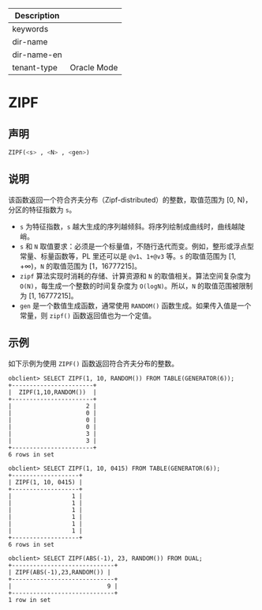 | Description   |                 |
|---------------|-----------------|
| keywords      |                 |
| dir-name      |                 |
| dir-name-en   |                 |
| tenant-type   | Oracle Mode     |

# ZIPF

## 声明

```sql
ZIPF(<s> , <N> , <gen>)
```

## 说明

该函数返回一个符合齐夫分布（Zipf-distributed）的整数，取值范围为 [0, N)，分区的特征指数为 `s`。

* `s` 为特征指数，`s` 越大生成的序列越倾斜。将序列绘制成曲线时，曲线越陡峭。
* `s` 和 `N` 取值要求：必须是一个标量值，不随行迭代而变。例如，整形或浮点型常量、标量函数等，PL 里还可以是 `@v1`、`1+@v3` 等。`s` 的取值范围为 [1, +∞)，`N` 的取值范围为 [1，16777215]。
* `zipf` 算法实现时消耗的存储、计算资源和 `N` 的取值相关。算法空间复杂度为 `O(N)`，每生成一个整数的时间复杂度为 `O(logN)`。所以，`N` 的取值范围被限制为 [1, 16777215]。
* `gen` 是一个数值生成函数，通常使用 `RANDOM()` 函数生成。如果传入值是一个常量，则 `zipf()` 函数返回值也为一个定值。

## 示例

如下示例为使用 `ZIPF()` 函数返回符合齐夫分布的整数。

```shell
obclient> SELECT ZIPF(1, 10, RANDOM()) FROM TABLE(GENERATOR(6));
+-----------------------+
|  ZIPF(1,10,RANDOM())  |
+-----------------------+
|                     2 |
|                     0 |
|                     0 |
|                     0 |
|                     3 |
|                     3 |
+-----------------------+
6 rows in set

obclient> SELECT ZIPF(1, 10, 0415) FROM TABLE(GENERATOR(6));
+-------------------+
| ZIPF(1, 10, 0415) |
+-------------------+
|                 1 |
|                 1 |
|                 1 |
|                 1 |
|                 1 |
|                 1 |
+-------------------+
6 rows in set

obclient> SELECT ZIPF(ABS(-1), 23, RANDOM()) FROM DUAL;
+-----------------------------+
| ZIPF(ABS(-1),23,RANDOM()) |
+-----------------------------+
|                           9 |
+-----------------------------+
1 row in set
```
